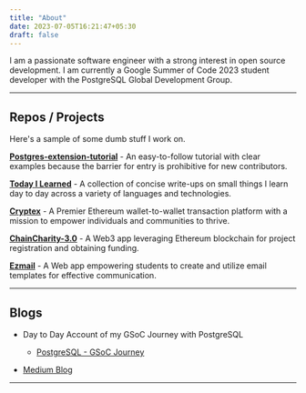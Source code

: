 ```yaml
---
title: "About"
date: 2023-07-05T16:21:47+05:30
draft: false
---
```


I am a passionate software engineer with a strong interest in open source development. I am currently a Google Summer of Code 2023 student developer with the PostgreSQL Global Development Group.

---
## Repos / Projects

Here's a sample of some dumb stuff I work on.

[**Postgres-extension-tutorial**](https://github.com/IshaanAdarsh/Postgres-extension-tutorial) - An easy-to-follow tutorial with clear examples because the barrier for entry is prohibitive for new contributors.

[**Today I Learned**](https://github.com/IshaanAdarsh/TIL) - A collection of concise write-ups on small things I learn day to day across a variety of languages and technologies.

[**Cryptex**](https://github.com/IshaanAdarsh/Cryptex) - A Premier Ethereum wallet-to-wallet transaction platform with a mission to empower individuals and communities to thrive.

[**ChainCharity-3.0**](https://github.com/IshaanAdarsh/ChainCharity-3.0) - A Web3 app leveraging Ethereum blockchain for project registration and obtaining funding.

[**Ezmail**](https://github.com/IshaanAdarsh/ezmail) - A Web app empowering students to create and utilize email templates for effective communication.

---

## Blogs
- Day to Day Account of my GSoC Journey with PostgreSQL 
    - [PostgreSQL - GSoC Journey](https://reqi3m.hashnode.dev)

- [Medium Blog](https://medium.com/@Requ13m)

---